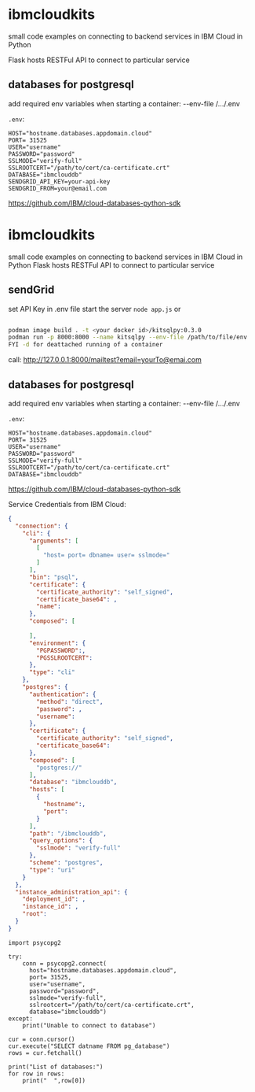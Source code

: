 # ibmcloudkits
small code examples on connecting to backend services in IBM Cloud in Python

Flask hosts RESTFul API to connect to particular service

## databases for postgresql

add required env variables when starting a container:  --env-file /.../.env



`.env`:
```
HOST="hostname.databases.appdomain.cloud"
PORT= 31525
USER="username"
PASSWORD="password"
SSLMODE="verify-full"
SSLROOTCERT="/path/to/cert/ca-certificate.crt"
DATABASE="ibmclouddb"
SENDGRID_API_KEY=your-api-key
SENDGRID_FROM=your@email.com
```

https://github.com/IBM/cloud-databases-python-sdk

# ibmcloudkits
small code examples on connecting to backend services in IBM Cloud in Python
Flask hosts RESTFul API to connect to particular service


## sendGrid

set API Key in .env file
start the server
`node app.js` or 
```sh

podman image build . -t <your docker id>/kitsqlpy:0.3.0
podman run -p 8000:8000 --name kitsqlpy --env-file /path/to/file/env   <your docker id>/kitsqlpy:0.3.0
FYI -d for deattached running of a container
```

call: http://127.0.0.1:8000/mailtest?email=yourTo@emai.com 

## databases for postgresql

add required env variables when starting a container:  --env-file /.../.env



`.env`:
```
HOST="hostname.databases.appdomain.cloud"
PORT= 31525
USER="username"
PASSWORD="password"
SSLMODE="verify-full"
SSLROOTCERT="/path/to/cert/ca-certificate.crt"
DATABASE="ibmclouddb"
```

https://github.com/IBM/cloud-databases-python-sdk


Service Credentials from IBM Cloud:
```JSON
{
  "connection": {
    "cli": {
      "arguments": [
        [
          "host= port= dbname= user= sslmode="
        ]
      ],
      "bin": "psql",
      "certificate": {
        "certificate_authority": "self_signed",
        "certificate_base64": ,
        "name": 
      },
      "composed": [
        
      ],
      "environment": {
        "PGPASSWORD":,
        "PGSSLROOTCERT": 
      },
      "type": "cli"
    },
    "postgres": {
      "authentication": {
        "method": "direct",
        "password": ,
        "username": 
      },
      "certificate": {
        "certificate_authority": "self_signed",
        "certificate_base64": 
      },
      "composed": [
        "postgres://"
      ],
      "database": "ibmclouddb",
      "hosts": [
        {
          "hostname":,
          "port": 
        }
      ],
      "path": "/ibmclouddb",
      "query_options": {
        "sslmode": "verify-full"
      },
      "scheme": "postgres",
      "type": "uri"
    }
  },
  "instance_administration_api": {
    "deployment_id": ,
    "instance_id": ,
    "root": 
  }
}

```



```
import psycopg2

try:
    conn = psycopg2.connect(
      host="hostname.databases.appdomain.cloud",
      port= 31525,
      user="username",
      password="password",
      sslmode="verify-full",
      sslrootcert="/path/to/cert/ca-certificate.crt",
      database="ibmclouddb")
except: 
    print("Unable to connect to database")

cur = conn.cursor()
cur.execute("SELECT datname FROM pg_database")
rows = cur.fetchall()

print("List of databases:")
for row in rows:
    print("  ",row[0])

```
